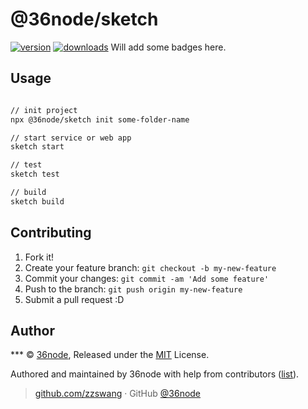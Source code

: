 # @36node/sketch

[![version][0]][1] [![downloads][2]][3]
Will add some badges here.

## Usage

```sh

// init project
npx @36node/sketch init some-folder-name

// start service or web app
sketch start

// test
sketch test

// build
sketch build
```

## Contributing

1. Fork it!
2. Create your feature branch: `git checkout -b my-new-feature`
3. Commit your changes: `git commit -am 'Add some feature'`
4. Push to the branch: `git push origin my-new-feature`
5. Submit a pull request :D

## Author

\*\*\* © [36node](https://github.com/36node), Released under the [MIT](./LICENSE) License.

Authored and maintained by 36node with help from contributors ([list](https://github.com/36node/contributors)).

> [github.com/zzswang](https://github.com/zzswang) · GitHub [@36node](https://github.com/36node)

[0]: https://img.shields.io/npm/v/@36node/sketch.svg?style=flat-square
[1]: https://npmjs.org/package/@36node/sketch
[2]: https://img.shields.io/npm/dm/@36node/sketch.svg?style=flat-square
[3]: https://npmjs.org/package/@36node/sketch
